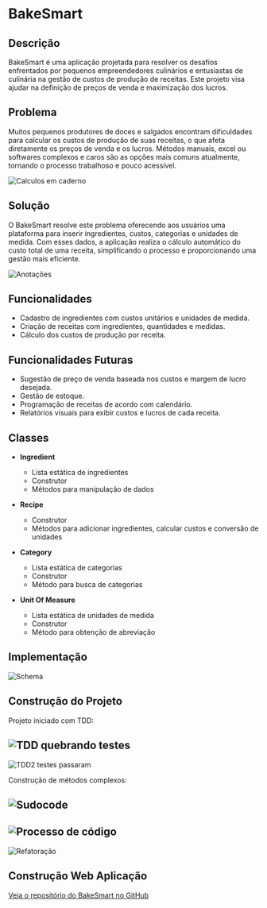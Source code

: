 # BakeSmart

## Descrição

BakeSmart é uma aplicação projetada para resolver os desafios enfrentados por pequenos empreendedores culinários e entusiastas de culinária na gestão de custos de produção de receitas. Este projeto visa ajudar na definição de preços de venda e maximização dos lucros.

## Problema

Muitos pequenos produtores de doces e salgados encontram dificuldades para calcular os custos de produção de suas receitas, o que afeta diretamente os preços de venda e os lucros. Métodos manuais, excel ou softwares complexos e caros são as opções mais comuns atualmente, tornando o processo trabalhoso e pouco acessível.

![Calculos em caderno](./assets/problema.jpg)

## Solução

O BakeSmart resolve este problema oferecendo aos usuários uma plataforma para inserir ingredientes, custos, categorias e unidades de medida. Com esses dados, a aplicação realiza o cálculo automático do custo total de uma receita, simplificando o processo e proporcionando uma gestão mais eficiente.

![Anotações](./assets/anotação.jpg)

## Funcionalidades

- Cadastro de ingredientes com custos unitários e unidades de medida.
- Criação de receitas com ingredientes, quantidades e medidas.
- Cálculo dos custos de produção por receita.

## Funcionalidades Futuras

- Sugestão de preço de venda baseada nos custos e margem de lucro desejada.
- Gestão de estoque.
- Programação de receitas de acordo com calendário.
- Relatórios visuais para exibir custos e lucros de cada receita.

## Classes

- **Ingredient**
    - Lista estática de ingredientes
    - Construtor
    - Métodos para manipulação de dados

- **Recipe**
    - Construtor
    - Métodos para adicionar ingredientes, calcular custos e conversão de unidades

- **Category**
    - Lista estática de categorias
    - Construtor
    - Método para busca de categorias

- **Unit Of Measure**
    - Lista estática de unidades de medida
    - Construtor
    - Método para obtenção de abreviação

## Implementação

![Schema](./assets/schema.png)

## Construção do Projeto

Projeto iniciado com TDD:

![TDD quebrando testes](./assets/TDD.png)
----

![TDD2 testes passaram](./assets/TDD2.png)

Construção de métodos complexos:

![Sudocode](./assets/sudocode.png)
-----

![Processo de código](./assets/processo.png)
-----

![Refatoração](./assets/refactor.png)

## Construção Web Aplicação
[Veja o repositório do BakeSmart no GitHub](https://github.com/kauanatomb/bakeSmart)
